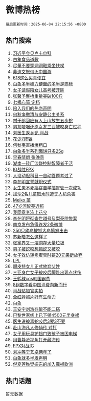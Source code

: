 # 微博热榜

`最后更新时间：2025-06-04 22:15:56 +0800`

## 热门搜索

1. [习近平会见卢卡申科](https://m.weibo.cn/search?containerid=100103type%3D1%26t%3D10%26q%3D%23%E4%B9%A0%E8%BF%91%E5%B9%B3%E4%BC%9A%E8%A7%81%E5%8D%A2%E5%8D%A1%E7%94%B3%E7%A7%91%23&stream_entry_id=51&isnewpage=1&extparam=seat%3D1%26cate%3D10103%26filter_type%3Drealtimehot%26pos%3D0%26stream_entry_id%3D51%26c_type%3D51%26dgr%3D0%26q%3D%2523%25E4%25B9%25A0%25E8%25BF%2591%25E5%25B9%25B3%25E4%25BC%259A%25E8%25A7%2581%25E5%258D%25A2%25E5%258D%25A1%25E7%2594%25B3%25E7%25A7%2591%2523%26display_time%3D1749046555%26pre_seqid%3D174904655536500564142)
1. [白象食品道歉](https://m.weibo.cn/search?containerid=100103type%3D1%26t%3D10%26q%3D%23%E7%99%BD%E8%B1%A1%E9%A3%9F%E5%93%81%E9%81%93%E6%AD%89%23&stream_entry_id=31&isnewpage=1&extparam=seat%3D1%26cate%3D5001%26flag%3D1%26pos%3D0%26stream_entry_id%3D31%26realpos%3D1%26lcate%3D5001%26filter_type%3Drealtimehot%26band_rank%3D1%26c_type%3D31%26dgr%3D0%26q%3D%2523%25E7%2599%25BD%25E8%25B1%25A1%25E9%25A3%259F%25E5%2593%2581%25E9%2581%2593%25E6%25AD%2589%2523%26display_time%3D1749046555%26pre_seqid%3D174904655536500564142)
1. [尽量不要穿洞洞鞋乘坐扶梯](https://m.weibo.cn/search?containerid=100103type%3D1%26t%3D10%26q%3D%E5%B0%BD%E9%87%8F%E4%B8%8D%E8%A6%81%E7%A9%BF%E6%B4%9E%E6%B4%9E%E9%9E%8B%E4%B9%98%E5%9D%90%E6%89%B6%E6%A2%AF&stream_entry_id=31&isnewpage=1&extparam=seat%3D1%26cate%3D5001%26flag%3D2%26pos%3D1%26stream_entry_id%3D31%26realpos%3D2%26lcate%3D5001%26filter_type%3Drealtimehot%26band_rank%3D2%26c_type%3D31%26dgr%3D0%26q%3D%25E5%25B0%25BD%25E9%2587%258F%25E4%25B8%258D%25E8%25A6%2581%25E7%25A9%25BF%25E6%25B4%259E%25E6%25B4%259E%25E9%259E%258B%25E4%25B9%2598%25E5%259D%2590%25E6%2589%25B6%25E6%25A2%25AF%26display_time%3D1749046555%26pre_seqid%3D174904655536500564142)
1. [非遗文旅带火中国游](https://m.weibo.cn/search?containerid=100103type%3D1%26t%3D10%26q%3D%23%E9%9D%9E%E9%81%97%E6%96%87%E6%97%85%E5%B8%A6%E7%81%AB%E4%B8%AD%E5%9B%BD%E6%B8%B8%23&stream_entry_id=31&isnewpage=1&extparam=seat%3D1%26cate%3D5001%26flag%3D1%26pos%3D2%26stream_entry_id%3D31%26realpos%3D3%26lcate%3D5001%26filter_type%3Drealtimehot%26band_rank%3D3%26c_type%3D31%26dgr%3D0%26q%3D%2523%25E9%259D%259E%25E9%2581%2597%25E6%2596%2587%25E6%2597%2585%25E5%25B8%25A6%25E7%2581%25AB%25E4%25B8%25AD%25E5%259B%25BD%25E6%25B8%25B8%2523%26display_time%3D1749046555%26pre_seqid%3D174904655536500564142)
1. [618这么买真便宜](https://m.weibo.cn/search?containerid=100103type%3D1%26t%3D10%26q%3D%23618%E8%BF%99%E4%B9%88%E4%B9%B0%E7%9C%9F%E4%BE%BF%E5%AE%9C%23&stream_entry_id=31&isnewpage=1&extparam=seat%3D1%26cate%3D5001%26adid%3D288755%26pos%3D3%26stream_entry_id%3D31%26is_ad_pos%3D1%26lcate%3D5001%26q%3D%2523618%25E8%25BF%2599%25E4%25B9%2588%25E4%25B9%25B0%25E7%259C%259F%25E4%25BE%25BF%25E5%25AE%259C%2523%26band_rank%3D4%26c_type%3D31%26dgr%3D0%26filter_type%3Drealtimehot%26display_time%3D1749046555%26pre_seqid%3D174904655536500564142)
1. [白象多半桶方便面的多半是商标](https://m.weibo.cn/search?containerid=100103type%3D1%26t%3D10%26q%3D%23%E7%99%BD%E8%B1%A1%E5%A4%9A%E5%8D%8A%E6%A1%B6%E6%96%B9%E4%BE%BF%E9%9D%A2%E7%9A%84%E5%A4%9A%E5%8D%8A%E6%98%AF%E5%95%86%E6%A0%87%23&stream_entry_id=31&isnewpage=1&extparam=seat%3D1%26cate%3D5001%26flag%3D2%26pos%3D4%26stream_entry_id%3D31%26realpos%3D4%26lcate%3D5001%26filter_type%3Drealtimehot%26band_rank%3D4%26c_type%3D31%26dgr%3D0%26q%3D%2523%25E7%2599%25BD%25E8%25B1%25A1%25E5%25A4%259A%25E5%258D%258A%25E6%25A1%25B6%25E6%2596%25B9%25E4%25BE%25BF%25E9%259D%25A2%25E7%259A%2584%25E5%25A4%259A%25E5%258D%258A%25E6%2598%25AF%25E5%2595%2586%25E6%25A0%2587%2523%26display_time%3D1749046555%26pre_seqid%3D174904655536500564142)
1. [女子请假陪女儿高考被开除](https://m.weibo.cn/search?containerid=100103type%3D1%26t%3D10%26q%3D%23%E5%A5%B3%E5%AD%90%E8%AF%B7%E5%81%87%E9%99%AA%E5%A5%B3%E5%84%BF%E9%AB%98%E8%80%83%E8%A2%AB%E5%BC%80%E9%99%A4%23&stream_entry_id=31&isnewpage=1&extparam=seat%3D1%26cate%3D5001%26flag%3D0%26pos%3D5%26stream_entry_id%3D31%26realpos%3D5%26lcate%3D5001%26filter_type%3Drealtimehot%26band_rank%3D5%26c_type%3D31%26dgr%3D0%26q%3D%2523%25E5%25A5%25B3%25E5%25AD%2590%25E8%25AF%25B7%25E5%2581%2587%25E9%2599%25AA%25E5%25A5%25B3%25E5%2584%25BF%25E9%25AB%2598%25E8%2580%2583%25E8%25A2%25AB%25E5%25BC%2580%25E9%2599%25A4%2523%26display_time%3D1749046555%26pre_seqid%3D174904655536500564142)
1. [张馨予臀桥重量突破100斤](https://m.weibo.cn/search?containerid=100103type%3D1%26t%3D10%26q%3D%23%E5%BC%A0%E9%A6%A8%E4%BA%88%E8%87%80%E6%A1%A5%E9%87%8D%E9%87%8F%E7%AA%81%E7%A0%B4100%E6%96%A4%23&stream_entry_id=31&isnewpage=1&extparam=seat%3D1%26cate%3D5001%26flag%3D1%26pos%3D6%26stream_entry_id%3D31%26realpos%3D6%26lcate%3D5001%26filter_type%3Drealtimehot%26band_rank%3D6%26c_type%3D31%26dgr%3D0%26q%3D%2523%25E5%25BC%25A0%25E9%25A6%25A8%25E4%25BA%2588%25E8%2587%2580%25E6%25A1%25A5%25E9%2587%258D%25E9%2587%258F%25E7%25AA%2581%25E7%25A0%25B4100%25E6%2596%25A4%2523%26display_time%3D1749046555%26pre_seqid%3D174904655536500564142)
1. [七根心简 定档](https://m.weibo.cn/search?containerid=100103type%3D1%26t%3D10%26q%3D%E4%B8%83%E6%A0%B9%E5%BF%83%E7%AE%80+%E5%AE%9A%E6%A1%A3&stream_entry_id=31&isnewpage=1&extparam=seat%3D1%26cate%3D5001%26flag%3D1%26pos%3D7%26stream_entry_id%3D31%26realpos%3D7%26lcate%3D5001%26filter_type%3Drealtimehot%26band_rank%3D7%26c_type%3D31%26dgr%3D0%26q%3D%25E4%25B8%2583%25E6%25A0%25B9%25E5%25BF%2583%25E7%25AE%2580%2520%25E5%25AE%259A%25E6%25A1%25A3%26display_time%3D1749046555%26pre_seqid%3D174904655536500564142)
1. [陷入我们的热恋声明](https://m.weibo.cn/search?containerid=100103type%3D1%26t%3D10%26q%3D%E9%99%B7%E5%85%A5%E6%88%91%E4%BB%AC%E7%9A%84%E7%83%AD%E6%81%8B%E5%A3%B0%E6%98%8E&stream_entry_id=31&isnewpage=1&extparam=seat%3D1%26cate%3D5001%26flag%3D1%26pos%3D8%26stream_entry_id%3D31%26realpos%3D8%26lcate%3D5001%26filter_type%3Drealtimehot%26band_rank%3D8%26c_type%3D31%26dgr%3D0%26q%3D%25E9%2599%25B7%25E5%2585%25A5%25E6%2588%2591%25E4%25BB%25AC%25E7%259A%2584%25E7%2583%25AD%25E6%2581%258B%25E5%25A3%25B0%25E6%2598%258E%26display_time%3D1749046555%26pre_seqid%3D174904655536500564142)
1. [何秋亊撇清与安静公主关系](https://m.weibo.cn/search?containerid=100103type%3D1%26t%3D10%26q%3D%23%E4%BD%95%E7%A7%8B%E4%BA%8A%E6%92%87%E6%B8%85%E4%B8%8E%E5%AE%89%E9%9D%99%E5%85%AC%E4%B8%BB%E5%85%B3%E7%B3%BB%23&stream_entry_id=31&isnewpage=1&extparam=seat%3D1%26cate%3D5001%26flag%3D1%26pos%3D9%26stream_entry_id%3D31%26realpos%3D9%26lcate%3D5001%26filter_type%3Drealtimehot%26band_rank%3D9%26c_type%3D31%26dgr%3D0%26q%3D%2523%25E4%25BD%2595%25E7%25A7%258B%25E4%25BA%258A%25E6%2592%2587%25E6%25B8%2585%25E4%25B8%258E%25E5%25AE%2589%25E9%259D%2599%25E5%2585%25AC%25E4%25B8%25BB%25E5%2585%25B3%25E7%25B3%25BB%2523%26display_time%3D1749046555%26pre_seqid%3D174904655536500564142)
1. [村干部回应有人上山放生五步蛇](https://m.weibo.cn/search?containerid=100103type%3D1%26t%3D10%26q%3D%23%E6%9D%91%E5%B9%B2%E9%83%A8%E5%9B%9E%E5%BA%94%E6%9C%89%E4%BA%BA%E4%B8%8A%E5%B1%B1%E6%94%BE%E7%94%9F%E4%BA%94%E6%AD%A5%E8%9B%87%23&stream_entry_id=31&isnewpage=1&extparam=seat%3D1%26cate%3D5001%26flag%3D1%26pos%3D10%26stream_entry_id%3D31%26realpos%3D10%26lcate%3D5001%26filter_type%3Drealtimehot%26band_rank%3D10%26c_type%3D31%26dgr%3D0%26q%3D%2523%25E6%259D%2591%25E5%25B9%25B2%25E9%2583%25A8%25E5%259B%259E%25E5%25BA%2594%25E6%259C%2589%25E4%25BA%25BA%25E4%25B8%258A%25E5%25B1%25B1%25E6%2594%25BE%25E7%2594%259F%25E4%25BA%2594%25E6%25AD%25A5%25E8%259B%2587%2523%26display_time%3D1749046555%26pre_seqid%3D174904655536500564142)
1. [男友哽咽还原女友三亚被咬身亡过程](https://m.weibo.cn/search?containerid=100103type%3D1%26t%3D10%26q%3D%23%E7%94%B7%E5%8F%8B%E5%93%BD%E5%92%BD%E8%BF%98%E5%8E%9F%E5%A5%B3%E5%8F%8B%E4%B8%89%E4%BA%9A%E8%A2%AB%E5%92%AC%E8%BA%AB%E4%BA%A1%E8%BF%87%E7%A8%8B%23&stream_entry_id=31&isnewpage=1&extparam=seat%3D1%26cate%3D5001%26flag%3D2%26pos%3D11%26stream_entry_id%3D31%26realpos%3D11%26lcate%3D5001%26filter_type%3Drealtimehot%26band_rank%3D11%26c_type%3D31%26dgr%3D0%26q%3D%2523%25E7%2594%25B7%25E5%258F%258B%25E5%2593%25BD%25E5%2592%25BD%25E8%25BF%2598%25E5%258E%259F%25E5%25A5%25B3%25E5%258F%258B%25E4%25B8%2589%25E4%25BA%259A%25E8%25A2%25AB%25E5%2592%25AC%25E8%25BA%25AB%25E4%25BA%25A1%25E8%25BF%2587%25E7%25A8%258B%2523%26display_time%3D1749046555%26pre_seqid%3D174904655536500564142)
1. [刘医生返乡记 肖战](https://m.weibo.cn/search?containerid=100103type%3D1%26t%3D10%26q%3D%E5%88%98%E5%8C%BB%E7%94%9F%E8%BF%94%E4%B9%A1%E8%AE%B0+%E8%82%96%E6%88%98&stream_entry_id=31&isnewpage=1&extparam=seat%3D1%26cate%3D5001%26flag%3D1%26pos%3D12%26stream_entry_id%3D31%26realpos%3D12%26lcate%3D5001%26filter_type%3Drealtimehot%26band_rank%3D12%26c_type%3D31%26dgr%3D0%26q%3D%25E5%2588%2598%25E5%258C%25BB%25E7%2594%259F%25E8%25BF%2594%25E4%25B9%25A1%25E8%25AE%25B0%2520%25E8%2582%2596%25E6%2588%2598%26display_time%3D1749046555%26pre_seqid%3D174904655536500564142)
1. [花少7阵容](https://m.weibo.cn/search?containerid=100103type%3D1%26t%3D10%26q%3D%E8%8A%B1%E5%B0%917%E9%98%B5%E5%AE%B9&stream_entry_id=31&isnewpage=1&extparam=seat%3D1%26cate%3D5001%26flag%3D2%26pos%3D13%26stream_entry_id%3D31%26realpos%3D13%26lcate%3D5001%26filter_type%3Drealtimehot%26band_rank%3D13%26c_type%3D31%26dgr%3D0%26q%3D%25E8%258A%25B1%25E5%25B0%25917%25E9%2598%25B5%25E5%25AE%25B9%26display_time%3D1749046555%26pre_seqid%3D174904655536500564142)
1. [何秋亊直播爆粗口](https://m.weibo.cn/search?containerid=100103type%3D1%26t%3D10%26q%3D%23%E4%BD%95%E7%A7%8B%E4%BA%8A%E7%9B%B4%E6%92%AD%E7%88%86%E7%B2%97%E5%8F%A3%23&stream_entry_id=31&isnewpage=1&extparam=seat%3D1%26cate%3D5001%26flag%3D2%26pos%3D14%26stream_entry_id%3D31%26realpos%3D14%26lcate%3D5001%26filter_type%3Drealtimehot%26band_rank%3D14%26c_type%3D31%26dgr%3D0%26q%3D%2523%25E4%25BD%2595%25E7%25A7%258B%25E4%25BA%258A%25E7%259B%25B4%25E6%2592%25AD%25E7%2588%2586%25E7%25B2%2597%25E5%258F%25A3%2523%26display_time%3D1749046555%26pre_seqid%3D174904655536500564142)
1. [白象多半系列面饼只多25g](https://m.weibo.cn/search?containerid=100103type%3D1%26t%3D10%26q%3D%23%E7%99%BD%E8%B1%A1%E5%A4%9A%E5%8D%8A%E7%B3%BB%E5%88%97%E9%9D%A2%E9%A5%BC%E5%8F%AA%E5%A4%9A25g%23&stream_entry_id=31&isnewpage=1&extparam=seat%3D1%26cate%3D5001%26flag%3D0%26pos%3D15%26stream_entry_id%3D31%26realpos%3D15%26lcate%3D5001%26filter_type%3Drealtimehot%26band_rank%3D15%26c_type%3D31%26dgr%3D0%26q%3D%2523%25E7%2599%25BD%25E8%25B1%25A1%25E5%25A4%259A%25E5%258D%258A%25E7%25B3%25BB%25E5%2588%2597%25E9%259D%25A2%25E9%25A5%25BC%25E5%258F%25AA%25E5%25A4%259A25g%2523%26display_time%3D1749046555%26pre_seqid%3D174904655536500564142)
1. [早春晴朗 张晚意](https://m.weibo.cn/search?containerid=100103type%3D1%26t%3D10%26q%3D%E6%97%A9%E6%98%A5%E6%99%B4%E6%9C%97+%E5%BC%A0%E6%99%9A%E6%84%8F&stream_entry_id=31&isnewpage=1&extparam=seat%3D1%26cate%3D5001%26flag%3D1%26pos%3D16%26stream_entry_id%3D31%26realpos%3D16%26lcate%3D5001%26filter_type%3Drealtimehot%26band_rank%3D16%26c_type%3D31%26dgr%3D0%26q%3D%25E6%2597%25A9%25E6%2598%25A5%25E6%2599%25B4%25E6%259C%2597%2520%25E5%25BC%25A0%25E6%2599%259A%25E6%2584%258F%26display_time%3D1749046555%26pre_seqid%3D174904655536500564142)
1. [湖南一砖厂涉嫌控制智障者干活](https://m.weibo.cn/search?containerid=100103type%3D1%26t%3D10%26q%3D%23%E6%B9%96%E5%8D%97%E4%B8%80%E7%A0%96%E5%8E%82%E6%B6%89%E5%AB%8C%E6%8E%A7%E5%88%B6%E6%99%BA%E9%9A%9C%E8%80%85%E5%B9%B2%E6%B4%BB%23&stream_entry_id=31&isnewpage=1&extparam=seat%3D1%26cate%3D5001%26flag%3D1%26pos%3D17%26stream_entry_id%3D31%26realpos%3D17%26lcate%3D5001%26filter_type%3Drealtimehot%26band_rank%3D17%26c_type%3D31%26dgr%3D0%26q%3D%2523%25E6%25B9%2596%25E5%258D%2597%25E4%25B8%2580%25E7%25A0%2596%25E5%258E%2582%25E6%25B6%2589%25E5%25AB%258C%25E6%258E%25A7%25E5%2588%25B6%25E6%2599%25BA%25E9%259A%259C%25E8%2580%2585%25E5%25B9%25B2%25E6%25B4%25BB%2523%26display_time%3D1749046555%26pre_seqid%3D174904655536500564142)
1. [IG战胜FPX](https://m.weibo.cn/search?containerid=100103type%3D1%26t%3D10%26q%3DIG%E6%88%98%E8%83%9CFPX&stream_entry_id=31&isnewpage=1&extparam=seat%3D1%26cate%3D5001%26flag%3D1%26pos%3D18%26stream_entry_id%3D31%26realpos%3D18%26lcate%3D5001%26filter_type%3Drealtimehot%26band_rank%3D18%26c_type%3D31%26dgr%3D0%26q%3DIG%25E6%2588%2598%25E8%2583%259CFPX%26display_time%3D1749046555%26pre_seqid%3D174904655536500564142)
1. [人没动但科目一自动答题考过了](https://m.weibo.cn/search?containerid=100103type%3D1%26t%3D10%26q%3D%23%E4%BA%BA%E6%B2%A1%E5%8A%A8%E4%BD%86%E7%A7%91%E7%9B%AE%E4%B8%80%E8%87%AA%E5%8A%A8%E7%AD%94%E9%A2%98%E8%80%83%E8%BF%87%E4%BA%86%23&stream_entry_id=31&isnewpage=1&extparam=seat%3D1%26cate%3D5001%26flag%3D0%26pos%3D19%26stream_entry_id%3D31%26realpos%3D19%26lcate%3D5001%26filter_type%3Drealtimehot%26band_rank%3D19%26c_type%3D31%26dgr%3D0%26q%3D%2523%25E4%25BA%25BA%25E6%25B2%25A1%25E5%258A%25A8%25E4%25BD%2586%25E7%25A7%2591%25E7%259B%25AE%25E4%25B8%2580%25E8%2587%25AA%25E5%258A%25A8%25E7%25AD%2594%25E9%25A2%2598%25E8%2580%2583%25E8%25BF%2587%25E4%25BA%2586%2523%26display_time%3D1749046555%26pre_seqid%3D174904655536500564142)
1. [李在明宣誓就职仪式](https://m.weibo.cn/search?containerid=100103type%3D1%26t%3D10%26q%3D%23%E6%9D%8E%E5%9C%A8%E6%98%8E%E5%AE%A3%E8%AA%93%E5%B0%B1%E8%81%8C%E4%BB%AA%E5%BC%8F%23&stream_entry_id=31&isnewpage=1&extparam=seat%3D1%26cate%3D5001%26flag%3D0%26pos%3D20%26stream_entry_id%3D31%26realpos%3D20%26lcate%3D5001%26filter_type%3Drealtimehot%26band_rank%3D20%26c_type%3D31%26dgr%3D0%26q%3D%2523%25E6%259D%258E%25E5%259C%25A8%25E6%2598%258E%25E5%25AE%25A3%25E8%25AA%2593%25E5%25B0%25B1%25E8%2581%258C%25E4%25BB%25AA%25E5%25BC%258F%2523%26display_time%3D1749046555%26pre_seqid%3D174904655536500564142)
1. [女生患不死癌症自学插胃管一次成功](https://m.weibo.cn/search?containerid=100103type%3D1%26t%3D10%26q%3D%23%E5%A5%B3%E7%94%9F%E6%82%A3%E4%B8%8D%E6%AD%BB%E7%99%8C%E7%97%87%E8%87%AA%E5%AD%A6%E6%8F%92%E8%83%83%E7%AE%A1%E4%B8%80%E6%AC%A1%E6%88%90%E5%8A%9F%23&stream_entry_id=31&isnewpage=1&extparam=seat%3D1%26cate%3D5001%26flag%3D1%26pos%3D21%26stream_entry_id%3D31%26realpos%3D21%26lcate%3D5001%26filter_type%3Drealtimehot%26band_rank%3D21%26c_type%3D31%26dgr%3D0%26q%3D%2523%25E5%25A5%25B3%25E7%2594%259F%25E6%2582%25A3%25E4%25B8%258D%25E6%25AD%25BB%25E7%2599%258C%25E7%2597%2587%25E8%2587%25AA%25E5%25AD%25A6%25E6%258F%2592%25E8%2583%2583%25E7%25AE%25A1%25E4%25B8%2580%25E6%25AC%25A1%25E6%2588%2590%25E5%258A%259F%2523%26display_time%3D1749046555%26pre_seqid%3D174904655536500564142)
1. [加沙2名儿童取水时遭无人机杀害](https://m.weibo.cn/search?containerid=100103type%3D1%26t%3D10%26q%3D%23%E5%8A%A0%E6%B2%992%E5%90%8D%E5%84%BF%E7%AB%A5%E5%8F%96%E6%B0%B4%E6%97%B6%E9%81%AD%E6%97%A0%E4%BA%BA%E6%9C%BA%E6%9D%80%E5%AE%B3%23&stream_entry_id=31&isnewpage=1&extparam=seat%3D1%26cate%3D5001%26flag%3D1%26pos%3D22%26stream_entry_id%3D31%26realpos%3D22%26lcate%3D5001%26filter_type%3Drealtimehot%26band_rank%3D22%26c_type%3D31%26dgr%3D0%26q%3D%2523%25E5%258A%25A0%25E6%25B2%25992%25E5%2590%258D%25E5%2584%25BF%25E7%25AB%25A5%25E5%258F%2596%25E6%25B0%25B4%25E6%2597%25B6%25E9%2581%25AD%25E6%2597%25A0%25E4%25BA%25BA%25E6%259C%25BA%25E6%259D%2580%25E5%25AE%25B3%2523%26display_time%3D1749046555%26pre_seqid%3D174904655536500564142)
1. [Meiko 菜](https://m.weibo.cn/search?containerid=100103type%3D1%26t%3D10%26q%3DMeiko+%E8%8F%9C&stream_entry_id=31&isnewpage=1&extparam=seat%3D1%26cate%3D5001%26flag%3D0%26pos%3D23%26stream_entry_id%3D31%26realpos%3D23%26lcate%3D5001%26filter_type%3Drealtimehot%26band_rank%3D23%26c_type%3D31%26dgr%3D0%26q%3DMeiko%2520%25E8%258F%259C%26display_time%3D1749046555%26pre_seqid%3D174904655536500564142)
1. [47岁河智苑近照](https://m.weibo.cn/search?containerid=100103type%3D1%26t%3D10%26q%3D%2347%E5%B2%81%E6%B2%B3%E6%99%BA%E8%8B%91%E8%BF%91%E7%85%A7%23&stream_entry_id=31&isnewpage=1&extparam=seat%3D1%26cate%3D5001%26flag%3D0%26pos%3D24%26stream_entry_id%3D31%26realpos%3D24%26lcate%3D5001%26filter_type%3Drealtimehot%26band_rank%3D24%26c_type%3D31%26dgr%3D0%26q%3D%252347%25E5%25B2%2581%25E6%25B2%25B3%25E6%2599%25BA%25E8%258B%2591%25E8%25BF%2591%25E7%2585%25A7%2523%26display_time%3D1749046555%26pre_seqid%3D174904655536500564142)
1. [我同意李沁上花少](https://m.weibo.cn/search?containerid=100103type%3D1%26t%3D10%26q%3D%E6%88%91%E5%90%8C%E6%84%8F%E6%9D%8E%E6%B2%81%E4%B8%8A%E8%8A%B1%E5%B0%91&stream_entry_id=31&isnewpage=1&extparam=seat%3D1%26cate%3D5001%26flag%3D1%26pos%3D25%26stream_entry_id%3D31%26realpos%3D25%26lcate%3D5001%26filter_type%3Drealtimehot%26band_rank%3D25%26c_type%3D31%26dgr%3D0%26q%3D%25E6%2588%2591%25E5%2590%258C%25E6%2584%258F%25E6%259D%258E%25E6%25B2%2581%25E4%25B8%258A%25E8%258A%25B1%25E5%25B0%2591%26display_time%3D1749046555%26pre_seqid%3D174904655536500564142)
1. [李在明将彻查世越号及梨泰院惨案](https://m.weibo.cn/search?containerid=100103type%3D1%26t%3D10%26q%3D%23%E6%9D%8E%E5%9C%A8%E6%98%8E%E5%B0%86%E5%BD%BB%E6%9F%A5%E4%B8%96%E8%B6%8A%E5%8F%B7%E5%8F%8A%E6%A2%A8%E6%B3%B0%E9%99%A2%E6%83%A8%E6%A1%88%23&stream_entry_id=31&isnewpage=1&extparam=seat%3D1%26cate%3D5001%26flag%3D0%26pos%3D26%26stream_entry_id%3D31%26realpos%3D26%26lcate%3D5001%26filter_type%3Drealtimehot%26band_rank%3D26%26c_type%3D31%26dgr%3D0%26q%3D%2523%25E6%259D%258E%25E5%259C%25A8%25E6%2598%258E%25E5%25B0%2586%25E5%25BD%25BB%25E6%259F%25A5%25E4%25B8%2596%25E8%25B6%258A%25E5%258F%25B7%25E5%258F%258A%25E6%25A2%25A8%25E6%25B3%25B0%25E9%2599%25A2%25E6%2583%25A8%25E6%25A1%2588%2523%26display_time%3D1749046555%26pre_seqid%3D174904655536500564142)
1. [南京发布急得连发2条微博](https://m.weibo.cn/search?containerid=100103type%3D1%26t%3D10%26q%3D%23%E5%8D%97%E4%BA%AC%E5%8F%91%E5%B8%83%E6%80%A5%E5%BE%97%E8%BF%9E%E5%8F%912%E6%9D%A1%E5%BE%AE%E5%8D%9A%23&stream_entry_id=31&isnewpage=1&extparam=seat%3D1%26cate%3D5001%26flag%3D0%26pos%3D27%26stream_entry_id%3D31%26realpos%3D27%26lcate%3D5001%26filter_type%3Drealtimehot%26band_rank%3D27%26c_type%3D31%26dgr%3D0%26q%3D%2523%25E5%258D%2597%25E4%25BA%25AC%25E5%258F%2591%25E5%25B8%2583%25E6%2580%25A5%25E5%25BE%2597%25E8%25BF%259E%25E5%258F%25912%25E6%259D%25A1%25E5%25BE%25AE%25E5%258D%259A%2523%26display_time%3D1749046555%26pre_seqid%3D174904655536500564142)
1. [250只幼鸟被抓大鸟愤怒出击](https://m.weibo.cn/search?containerid=100103type%3D1%26t%3D10%26q%3D%23250%E5%8F%AA%E5%B9%BC%E9%B8%9F%E8%A2%AB%E6%8A%93%E5%A4%A7%E9%B8%9F%E6%84%A4%E6%80%92%E5%87%BA%E5%87%BB%23&stream_entry_id=31&isnewpage=1&extparam=seat%3D1%26cate%3D5001%26flag%3D1%26pos%3D28%26stream_entry_id%3D31%26realpos%3D28%26lcate%3D5001%26filter_type%3Drealtimehot%26band_rank%3D28%26c_type%3D31%26dgr%3D0%26q%3D%2523250%25E5%258F%25AA%25E5%25B9%25BC%25E9%25B8%259F%25E8%25A2%25AB%25E6%258A%2593%25E5%25A4%25A7%25E9%25B8%259F%25E6%2584%25A4%25E6%2580%2592%25E5%2587%25BA%25E5%2587%25BB%2523%26display_time%3D1749046555%26pre_seqid%3D174904655536500564142)
1. [苏新皓怎么这样了](https://m.weibo.cn/search?containerid=100103type%3D1%26t%3D10%26q%3D%E8%8B%8F%E6%96%B0%E7%9A%93%E6%80%8E%E4%B9%88%E8%BF%99%E6%A0%B7%E4%BA%86&stream_entry_id=31&isnewpage=1&extparam=seat%3D1%26cate%3D5001%26flag%3D0%26pos%3D29%26stream_entry_id%3D31%26realpos%3D29%26lcate%3D5001%26filter_type%3Drealtimehot%26band_rank%3D29%26c_type%3D31%26dgr%3D0%26q%3D%25E8%258B%258F%25E6%2596%25B0%25E7%259A%2593%25E6%2580%258E%25E4%25B9%2588%25E8%25BF%2599%25E6%25A0%25B7%25E4%25BA%2586%26display_time%3D1749046555%26pre_seqid%3D174904655536500564142)
1. [张家界又一溶洞存大量垃圾](https://m.weibo.cn/search?containerid=100103type%3D1%26t%3D10%26q%3D%23%E5%BC%A0%E5%AE%B6%E7%95%8C%E5%8F%88%E4%B8%80%E6%BA%B6%E6%B4%9E%E5%AD%98%E5%A4%A7%E9%87%8F%E5%9E%83%E5%9C%BE%23&stream_entry_id=31&isnewpage=1&extparam=seat%3D1%26cate%3D5001%26flag%3D1%26pos%3D30%26stream_entry_id%3D31%26realpos%3D30%26lcate%3D5001%26filter_type%3Drealtimehot%26band_rank%3D30%26c_type%3D31%26dgr%3D0%26q%3D%2523%25E5%25BC%25A0%25E5%25AE%25B6%25E7%2595%258C%25E5%258F%2588%25E4%25B8%2580%25E6%25BA%25B6%25E6%25B4%259E%25E5%25AD%2598%25E5%25A4%25A7%25E9%2587%258F%25E5%259E%2583%25E5%259C%25BE%2523%26display_time%3D1749046555%26pre_seqid%3D174904655536500564142)
1. [男子被蛇咬想抓蛇又被咬](https://m.weibo.cn/search?containerid=100103type%3D1%26t%3D10%26q%3D%23%E7%94%B7%E5%AD%90%E8%A2%AB%E8%9B%87%E5%92%AC%E6%83%B3%E6%8A%93%E8%9B%87%E5%8F%88%E8%A2%AB%E5%92%AC%23&stream_entry_id=31&isnewpage=1&extparam=seat%3D1%26cate%3D5001%26flag%3D0%26pos%3D31%26stream_entry_id%3D31%26realpos%3D31%26lcate%3D5001%26filter_type%3Drealtimehot%26band_rank%3D31%26c_type%3D31%26dgr%3D0%26q%3D%2523%25E7%2594%25B7%25E5%25AD%2590%25E8%25A2%25AB%25E8%259B%2587%25E5%2592%25AC%25E6%2583%25B3%25E6%258A%2593%25E8%259B%2587%25E5%258F%2588%25E8%25A2%25AB%25E5%2592%25AC%2523%26display_time%3D1749046555%26pre_seqid%3D174904655536500564142)
1. [女子效仿转卖蜜雪时薪20元果断放弃](https://m.weibo.cn/search?containerid=100103type%3D1%26t%3D10%26q%3D%23%E5%A5%B3%E5%AD%90%E6%95%88%E4%BB%BF%E8%BD%AC%E5%8D%96%E8%9C%9C%E9%9B%AA%E6%97%B6%E8%96%AA20%E5%85%83%E6%9E%9C%E6%96%AD%E6%94%BE%E5%BC%83%23&stream_entry_id=31&isnewpage=1&extparam=seat%3D1%26cate%3D5001%26flag%3D0%26pos%3D32%26stream_entry_id%3D31%26realpos%3D32%26lcate%3D5001%26filter_type%3Drealtimehot%26band_rank%3D32%26c_type%3D31%26dgr%3D0%26q%3D%2523%25E5%25A5%25B3%25E5%25AD%2590%25E6%2595%2588%25E4%25BB%25BF%25E8%25BD%25AC%25E5%258D%2596%25E8%259C%259C%25E9%259B%25AA%25E6%2597%25B6%25E8%2596%25AA20%25E5%2585%2583%25E6%259E%259C%25E6%2596%25AD%25E6%2594%25BE%25E5%25BC%2583%2523%26display_time%3D1749046555%26pre_seqid%3D174904655536500564142)
1. [LPL](https://m.weibo.cn/search?containerid=100103type%3D1%26t%3D10%26q%3DLPL&stream_entry_id=31&isnewpage=1&extparam=seat%3D1%26cate%3D5001%26flag%3D1%26pos%3D33%26stream_entry_id%3D31%26realpos%3D33%26lcate%3D5001%26filter_type%3Drealtimehot%26band_rank%3D33%26c_type%3D31%26dgr%3D0%26q%3DLPL%26display_time%3D1749046555%26pre_seqid%3D174904655536500564142)
1. [曝皮特女儿正式放弃父姓](https://m.weibo.cn/search?containerid=100103type%3D1%26t%3D10%26q%3D%23%E6%9B%9D%E7%9A%AE%E7%89%B9%E5%A5%B3%E5%84%BF%E6%AD%A3%E5%BC%8F%E6%94%BE%E5%BC%83%E7%88%B6%E5%A7%93%23&stream_entry_id=31&isnewpage=1&extparam=seat%3D1%26cate%3D5001%26flag%3D1%26pos%3D34%26stream_entry_id%3D31%26realpos%3D34%26lcate%3D5001%26filter_type%3Drealtimehot%26band_rank%3D34%26c_type%3D31%26dgr%3D0%26q%3D%2523%25E6%259B%259D%25E7%259A%25AE%25E7%2589%25B9%25E5%25A5%25B3%25E5%2584%25BF%25E6%25AD%25A3%25E5%25BC%258F%25E6%2594%25BE%25E5%25BC%2583%25E7%2588%25B6%25E5%25A7%2593%2523%26display_time%3D1749046555%26pre_seqid%3D174904655536500564142)
1. [三亚身亡女子被咬后脚趾出现点状伤](https://m.weibo.cn/search?containerid=100103type%3D1%26t%3D10%26q%3D%23%E4%B8%89%E4%BA%9A%E8%BA%AB%E4%BA%A1%E5%A5%B3%E5%AD%90%E8%A2%AB%E5%92%AC%E5%90%8E%E8%84%9A%E8%B6%BE%E5%87%BA%E7%8E%B0%E7%82%B9%E7%8A%B6%E4%BC%A4%23&stream_entry_id=31&isnewpage=1&extparam=seat%3D1%26cate%3D5001%26flag%3D1%26pos%3D35%26stream_entry_id%3D31%26realpos%3D35%26lcate%3D5001%26filter_type%3Drealtimehot%26band_rank%3D35%26c_type%3D31%26dgr%3D0%26q%3D%2523%25E4%25B8%2589%25E4%25BA%259A%25E8%25BA%25AB%25E4%25BA%25A1%25E5%25A5%25B3%25E5%25AD%2590%25E8%25A2%25AB%25E5%2592%25AC%25E5%2590%258E%25E8%2584%259A%25E8%25B6%25BE%25E5%2587%25BA%25E7%258E%25B0%25E7%2582%25B9%25E7%258A%25B6%25E4%25BC%25A4%2523%26display_time%3D1749046555%26pre_seqid%3D174904655536500564142)
1. [王鹤棣cos韩国霸总](https://m.weibo.cn/search?containerid=100103type%3D1%26t%3D10%26q%3D%E7%8E%8B%E9%B9%A4%E6%A3%A3cos%E9%9F%A9%E5%9B%BD%E9%9C%B8%E6%80%BB&stream_entry_id=31&isnewpage=1&extparam=seat%3D1%26cate%3D5001%26flag%3D0%26pos%3D36%26stream_entry_id%3D31%26realpos%3D36%26lcate%3D5001%26filter_type%3Drealtimehot%26band_rank%3D36%26c_type%3D31%26dgr%3D0%26q%3D%25E7%258E%258B%25E9%25B9%25A4%25E6%25A3%25A3cos%25E9%259F%25A9%25E5%259B%25BD%25E9%259C%25B8%25E6%2580%25BB%26display_time%3D1749046555%26pre_seqid%3D174904655536500564142)
1. [8组数字看中国消费向新而行](https://m.weibo.cn/search?containerid=100103type%3D1%26t%3D10%26q%3D%238%E7%BB%84%E6%95%B0%E5%AD%97%E7%9C%8B%E4%B8%AD%E5%9B%BD%E6%B6%88%E8%B4%B9%E5%90%91%E6%96%B0%E8%80%8C%E8%A1%8C%23&stream_entry_id=31&isnewpage=1&extparam=seat%3D1%26cate%3D5001%26flag%3D0%26pos%3D37%26stream_entry_id%3D31%26realpos%3D37%26lcate%3D5001%26filter_type%3Drealtimehot%26band_rank%3D37%26c_type%3D31%26dgr%3D0%26q%3D%25238%25E7%25BB%2584%25E6%2595%25B0%25E5%25AD%2597%25E7%259C%258B%25E4%25B8%25AD%25E5%259B%25BD%25E6%25B6%2588%25E8%25B4%25B9%25E5%2590%2591%25E6%2596%25B0%25E8%2580%258C%25E8%25A1%258C%2523%26display_time%3D1749046555%26pre_seqid%3D174904655536500564142)
1. [肖战贴加官实拍](https://m.weibo.cn/search?containerid=100103type%3D1%26t%3D10%26q%3D%23%E8%82%96%E6%88%98%E8%B4%B4%E5%8A%A0%E5%AE%98%E5%AE%9E%E6%8B%8D%23&stream_entry_id=31&isnewpage=1&extparam=seat%3D1%26cate%3D5001%26flag%3D1%26pos%3D38%26stream_entry_id%3D31%26realpos%3D38%26lcate%3D5001%26filter_type%3Drealtimehot%26band_rank%3D38%26c_type%3D31%26dgr%3D0%26q%3D%2523%25E8%2582%2596%25E6%2588%2598%25E8%25B4%25B4%25E5%258A%25A0%25E5%25AE%2598%25E5%25AE%259E%25E6%258B%258D%2523%26display_time%3D1749046555%26pre_seqid%3D174904655536500564142)
1. [全红婵照片好有生命力](https://m.weibo.cn/search?containerid=100103type%3D1%26t%3D10%26q%3D%23%E5%85%A8%E7%BA%A2%E5%A9%B5%E7%85%A7%E7%89%87%E5%A5%BD%E6%9C%89%E7%94%9F%E5%91%BD%E5%8A%9B%23&stream_entry_id=31&isnewpage=1&extparam=seat%3D1%26cate%3D5001%26flag%3D1%26pos%3D39%26stream_entry_id%3D31%26realpos%3D39%26lcate%3D5001%26filter_type%3Drealtimehot%26band_rank%3D39%26c_type%3D31%26dgr%3D0%26q%3D%2523%25E5%2585%25A8%25E7%25BA%25A2%25E5%25A9%25B5%25E7%2585%25A7%25E7%2589%2587%25E5%25A5%25BD%25E6%259C%2589%25E7%2594%259F%25E5%2591%25BD%25E5%258A%259B%2523%26display_time%3D1749046555%26pre_seqid%3D174904655536500564142)
1. [白象](https://m.weibo.cn/search?containerid=100103type%3D1%26t%3D10%26q%3D%E7%99%BD%E8%B1%A1&stream_entry_id=31&isnewpage=1&extparam=seat%3D1%26cate%3D5001%26flag%3D1%26pos%3D40%26stream_entry_id%3D31%26realpos%3D40%26lcate%3D5001%26filter_type%3Drealtimehot%26band_rank%3D40%26c_type%3D31%26dgr%3D0%26q%3D%25E7%2599%25BD%25E8%25B1%25A1%26display_time%3D1749046555%26pre_seqid%3D174904655536500564142)
1. [王安宇刘浩存能不能二搭](https://m.weibo.cn/search?containerid=100103type%3D1%26t%3D10%26q%3D%E7%8E%8B%E5%AE%89%E5%AE%87%E5%88%98%E6%B5%A9%E5%AD%98%E8%83%BD%E4%B8%8D%E8%83%BD%E4%BA%8C%E6%90%AD&stream_entry_id=31&isnewpage=1&extparam=seat%3D1%26cate%3D5001%26flag%3D1%26pos%3D41%26stream_entry_id%3D31%26realpos%3D41%26lcate%3D5001%26filter_type%3Drealtimehot%26band_rank%3D41%26c_type%3D31%26dgr%3D0%26q%3D%25E7%258E%258B%25E5%25AE%2589%25E5%25AE%2587%25E5%2588%2598%25E6%25B5%25A9%25E5%25AD%2598%25E8%2583%25BD%25E4%25B8%258D%25E8%2583%25BD%25E4%25BA%258C%25E6%2590%25AD%26display_time%3D1749046555%26pre_seqid%3D174904655536500564142)
1. [巴黎世家线上已下架4500元半身裙](https://m.weibo.cn/search?containerid=100103type%3D1%26t%3D10%26q%3D%23%E5%B7%B4%E9%BB%8E%E4%B8%96%E5%AE%B6%E7%BA%BF%E4%B8%8A%E5%B7%B2%E4%B8%8B%E6%9E%B64500%E5%85%83%E5%8D%8A%E8%BA%AB%E8%A3%99%23&stream_entry_id=31&isnewpage=1&extparam=seat%3D1%26cate%3D5001%26flag%3D0%26pos%3D42%26stream_entry_id%3D31%26realpos%3D42%26lcate%3D5001%26filter_type%3Drealtimehot%26band_rank%3D42%26c_type%3D31%26dgr%3D0%26q%3D%2523%25E5%25B7%25B4%25E9%25BB%258E%25E4%25B8%2596%25E5%25AE%25B6%25E7%25BA%25BF%25E4%25B8%258A%25E5%25B7%25B2%25E4%25B8%258B%25E6%259E%25B64500%25E5%2585%2583%25E5%258D%258A%25E8%25BA%25AB%25E8%25A3%2599%2523%26display_time%3D1749046555%26pre_seqid%3D174904655536500564142)
1. [医生说被毒蛇咬后3要3不要](https://m.weibo.cn/search?containerid=100103type%3D1%26t%3D10%26q%3D%23%E5%8C%BB%E7%94%9F%E8%AF%B4%E8%A2%AB%E6%AF%92%E8%9B%87%E5%92%AC%E5%90%8E3%E8%A6%813%E4%B8%8D%E8%A6%81%23&stream_entry_id=31&isnewpage=1&extparam=seat%3D1%26cate%3D5001%26flag%3D0%26pos%3D43%26stream_entry_id%3D31%26realpos%3D43%26lcate%3D5001%26filter_type%3Drealtimehot%26band_rank%3D43%26c_type%3D31%26dgr%3D0%26q%3D%2523%25E5%258C%25BB%25E7%2594%259F%25E8%25AF%25B4%25E8%25A2%25AB%25E6%25AF%2592%25E8%259B%2587%25E5%2592%25AC%25E5%2590%258E3%25E8%25A6%25813%25E4%25B8%258D%25E8%25A6%2581%2523%26display_time%3D1749046555%26pre_seqid%3D174904655536500564142)
1. [赴山海凡人修仙传 对打](https://m.weibo.cn/search?containerid=100103type%3D1%26t%3D10%26q%3D%E8%B5%B4%E5%B1%B1%E6%B5%B7%E5%87%A1%E4%BA%BA%E4%BF%AE%E4%BB%99%E4%BC%A0+%E5%AF%B9%E6%89%93&stream_entry_id=31&isnewpage=1&extparam=seat%3D1%26cate%3D5001%26flag%3D0%26pos%3D44%26stream_entry_id%3D31%26realpos%3D44%26lcate%3D5001%26filter_type%3Drealtimehot%26band_rank%3D44%26c_type%3D31%26dgr%3D0%26q%3D%25E8%25B5%25B4%25E5%25B1%25B1%25E6%25B5%25B7%25E5%2587%25A1%25E4%25BA%25BA%25E4%25BF%25AE%25E4%25BB%2599%25E4%25BC%25A0%2520%25E5%25AF%25B9%25E6%2589%2593%26display_time%3D1749046555%26pre_seqid%3D174904655536500564142)
1. [女子用玩具铲挡门致孩子被困电梯](https://m.weibo.cn/search?containerid=100103type%3D1%26t%3D10%26q%3D%23%E5%A5%B3%E5%AD%90%E7%94%A8%E7%8E%A9%E5%85%B7%E9%93%B2%E6%8C%A1%E9%97%A8%E8%87%B4%E5%AD%A9%E5%AD%90%E8%A2%AB%E5%9B%B0%E7%94%B5%E6%A2%AF%23&stream_entry_id=31&isnewpage=1&extparam=seat%3D1%26cate%3D5001%26flag%3D1%26pos%3D45%26stream_entry_id%3D31%26realpos%3D45%26lcate%3D5001%26filter_type%3Drealtimehot%26band_rank%3D45%26c_type%3D31%26dgr%3D0%26q%3D%2523%25E5%25A5%25B3%25E5%25AD%2590%25E7%2594%25A8%25E7%258E%25A9%25E5%2585%25B7%25E9%2593%25B2%25E6%258C%25A1%25E9%2597%25A8%25E8%2587%25B4%25E5%25AD%25A9%25E5%25AD%2590%25E8%25A2%25AB%25E5%259B%25B0%25E7%2594%25B5%25E6%25A2%25AF%2523%26display_time%3D1749046555%26pre_seqid%3D174904655536500564142)
1. [用曹静贤视角打开藏海传](https://m.weibo.cn/search?containerid=100103type%3D1%26t%3D10%26q%3D%E7%94%A8%E6%9B%B9%E9%9D%99%E8%B4%A4%E8%A7%86%E8%A7%92%E6%89%93%E5%BC%80%E8%97%8F%E6%B5%B7%E4%BC%A0&stream_entry_id=31&isnewpage=1&extparam=seat%3D1%26cate%3D5001%26flag%3D1%26pos%3D46%26stream_entry_id%3D31%26realpos%3D46%26lcate%3D5001%26filter_type%3Drealtimehot%26band_rank%3D46%26c_type%3D31%26dgr%3D0%26q%3D%25E7%2594%25A8%25E6%259B%25B9%25E9%259D%2599%25E8%25B4%25A4%25E8%25A7%2586%25E8%25A7%2592%25E6%2589%2593%25E5%25BC%2580%25E8%2597%258F%25E6%25B5%25B7%25E4%25BC%25A0%26display_time%3D1749046555%26pre_seqid%3D174904655536500564142)
1. [FPX对战IG](https://m.weibo.cn/search?containerid=100103type%3D1%26t%3D10%26q%3D%23FPX%E5%AF%B9%E6%88%98IG%23&stream_entry_id=31&isnewpage=1&extparam=seat%3D1%26cate%3D5001%26flag%3D0%26pos%3D47%26stream_entry_id%3D31%26realpos%3D47%26lcate%3D5001%26filter_type%3Drealtimehot%26band_rank%3D47%26c_type%3D31%26dgr%3D0%26q%3D%2523FPX%25E5%25AF%25B9%25E6%2588%2598IG%2523%26display_time%3D1749046555%26pre_seqid%3D174904655536500564142)
1. [刘冲等宁艺卓两年了](https://m.weibo.cn/search?containerid=100103type%3D1%26t%3D10%26q%3D%23%E5%88%98%E5%86%B2%E7%AD%89%E5%AE%81%E8%89%BA%E5%8D%93%E4%B8%A4%E5%B9%B4%E4%BA%86%23&stream_entry_id=31&isnewpage=1&extparam=seat%3D1%26cate%3D5001%26flag%3D0%26pos%3D48%26stream_entry_id%3D31%26realpos%3D48%26lcate%3D5001%26filter_type%3Drealtimehot%26band_rank%3D48%26c_type%3D31%26dgr%3D0%26q%3D%2523%25E5%2588%2598%25E5%2586%25B2%25E7%25AD%2589%25E5%25AE%2581%25E8%2589%25BA%25E5%258D%2593%25E4%25B8%25A4%25E5%25B9%25B4%25E4%25BA%2586%2523%26display_time%3D1749046555%26pre_seqid%3D174904655536500564142)
1. [白象就多半发声明](https://m.weibo.cn/search?containerid=100103type%3D1%26t%3D10%26q%3D%23%E7%99%BD%E8%B1%A1%E5%B0%B1%E5%A4%9A%E5%8D%8A%E5%8F%91%E5%A3%B0%E6%98%8E%23&stream_entry_id=31&isnewpage=1&extparam=seat%3D1%26cate%3D5001%26flag%3D1%26pos%3D49%26stream_entry_id%3D31%26realpos%3D49%26lcate%3D5001%26filter_type%3Drealtimehot%26band_rank%3D49%26c_type%3D31%26dgr%3D0%26q%3D%2523%25E7%2599%25BD%25E8%25B1%25A1%25E5%25B0%25B1%25E5%25A4%259A%25E5%258D%258A%25E5%258F%2591%25E5%25A3%25B0%25E6%2598%258E%2523%26display_time%3D1749046555%26pre_seqid%3D174904655536500564142)
1. [倪夏莲称樊振东的加入震撼欧洲](https://m.weibo.cn/search?containerid=100103type%3D1%26t%3D10%26q%3D%23%E5%80%AA%E5%A4%8F%E8%8E%B2%E7%A7%B0%E6%A8%8A%E6%8C%AF%E4%B8%9C%E7%9A%84%E5%8A%A0%E5%85%A5%E9%9C%87%E6%92%BC%E6%AC%A7%E6%B4%B2%23&stream_entry_id=31&isnewpage=1&extparam=seat%3D1%26cate%3D5001%26flag%3D1%26pos%3D50%26stream_entry_id%3D31%26realpos%3D50%26lcate%3D5001%26filter_type%3Drealtimehot%26band_rank%3D50%26c_type%3D31%26dgr%3D0%26q%3D%2523%25E5%2580%25AA%25E5%25A4%258F%25E8%258E%25B2%25E7%25A7%25B0%25E6%25A8%258A%25E6%258C%25AF%25E4%25B8%259C%25E7%259A%2584%25E5%258A%25A0%25E5%2585%25A5%25E9%259C%2587%25E6%2592%25BC%25E6%25AC%25A7%25E6%25B4%25B2%2523%26display_time%3D1749046555%26pre_seqid%3D174904655536500564142)

## 热门话题

暂无数据
